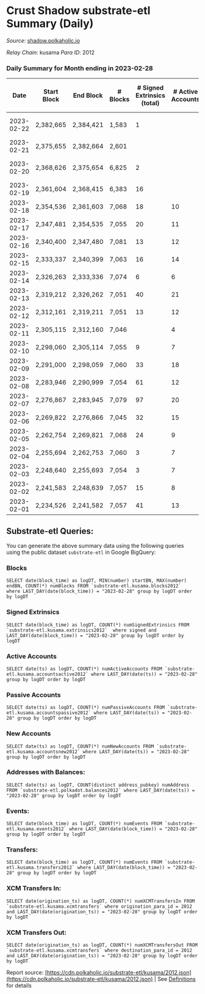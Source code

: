 # Crust Shadow substrate-etl Summary (Daily)

_Source_: [shadow.polkaholic.io](https://shadow.polkaholic.io)

*Relay Chain*: kusama
*Para ID*: 2012



### Daily Summary for Month ending in 2023-02-28


| Date | Start Block | End Block | # Blocks | # Signed Extrinsics (total) | # Active Accounts | # Passive | # New | # Addresses with Balances | # Events | # Transfers | # XCM Transfers In | # XCM Transfers Out | Issues | 
| ---- | ----------- | --------- | -------- | --------------------------- | ----------------- | --------- | ----- | ------------------------- | -------- | ----------- | ------------------ | ------------------- | ------ |
| 2023-02-22 | 2,382,665 | 2,384,421 | 1,583 | 1 |  |  |  |  | 3,175 | 1 ($382.18) |   |   | 174 missing (9.91%) |
| 2023-02-21 | 2,375,655 | 2,382,664 | 2,601 |  |  |  |  |  | 5,207 |   |   |   |  |
| 2023-02-20 | 2,368,626 | 2,375,654 | 6,825 | 2 |  |  |  |  | 13,667 | 2 ($1,761.37) | 1 ($856.01) |   | 204 missing (2.90%) |
| 2023-02-19 | 2,361,604 | 2,368,415 | 6,383 | 16 |  |  |  |  | 12,885 | 14 ($1,652.64) | 2 ($9.51) | 1 ($228.43) |  |
| 2023-02-18 | 2,354,536 | 2,361,603 | 7,068 | 18 | 10 | 3 | 2 | 3,200 | 14,243 | 4 ($267.04) | 1 ($164.47) | 2 ($206.48) |  |
| 2023-02-17 | 2,347,481 | 2,354,535 | 7,055 | 20 | 11 | 4 | 2 | 3,198 | 14,261 | 20 ($3,708.65) | 1 ($168.57) | 8 ($1,784.25) |  |
| 2023-02-16 | 2,340,400 | 2,347,480 | 7,081 | 13 | 12 | 6 | 4 | 3,196 | 14,262 | 13 ($1,088.33) |   | 3 ($313.43) |  |
| 2023-02-15 | 2,333,337 | 2,340,399 | 7,063 | 16 | 14 | 2 | 2 | 3,192 | 14,255 | 15 ($4,143.47) | 2 ($335.51) |   |  |
| 2023-02-14 | 2,326,263 | 2,333,336 | 7,074 | 6 | 6 | 1 |  | 3,191 | 14,205 | 6 ($1,574.45) | 3 ($808.16) |   |  |
| 2023-02-13 | 2,319,212 | 2,326,262 | 7,051 | 40 | 21 | 210 | 3 | 3,191 | 14,846 | 245 ($14,833.70) | 10 ($3,253.23) | 9 ($1,260.78) |  |
| 2023-02-12 | 2,312,161 | 2,319,211 | 7,051 | 13 | 12 | 2 |  | 3,188 | 14,213 | 13 ($20,907.65) | 2 ($413.31) |   |  |
| 2023-02-11 | 2,305,115 | 2,312,160 | 7,046 |  | 4 |  |  | 3,188 | 14,097 |   | 1 ($43.46) |   |  |
| 2023-02-10 | 2,298,060 | 2,305,114 | 7,055 | 9 | 7 | 1 | 1 | 3,188 | 14,192 | 9 ($1,651.07) | 5 ($867.64) |   |  |
| 2023-02-09 | 2,291,000 | 2,298,059 | 7,060 | 33 | 18 | 6 | 2 | 3,187 | 14,377 | 32 ($13,949.37) | 4 ($552.50) | 7 ($871.20) |  |
| 2023-02-08 | 2,283,946 | 2,290,999 | 7,054 | 61 | 12 | 4 | 2 | 3,186 | 14,662 | 60 ($28,258.44) | 28 ($5,332.57) | 5 ($642.28) |  |
| 2023-02-07 | 2,276,867 | 2,283,945 | 7,079 | 97 | 20 | 1,542 | 1,453 | 3,184 | 20,784 | 1,583 ($480,156.31) | 14 ($1,627.30) | 5 ($353.56) |  |
| 2023-02-06 | 2,269,822 | 2,276,866 | 7,045 | 32 | 15 | 2 | 1 | 1,731 | 14,368 | 32 ($4,261.91) | 12 ($2,095.37) | 2 ($105.76) |  |
| 2023-02-05 | 2,262,754 | 2,269,821 | 7,068 | 24 | 9 | 1 |  | 1,730 | 14,319 | 24 ($1,658.81) | 3 ($215.70) | 8 ($590.51) |  |
| 2023-02-04 | 2,255,694 | 2,262,753 | 7,060 | 3 | 7 | 1 | 1 | 1,730 | 14,148 | 3 ($143.64) | 1 ($68.69) |   |  |
| 2023-02-03 | 2,248,640 | 2,255,693 | 7,054 | 3 | 7 | 2 |  | 1,729 | 14,142 | 3 ($139.51) | 3 ($68.19) | 1 ($4.92) |  |
| 2023-02-02 | 2,241,583 | 2,248,639 | 7,057 | 15 | 8 | 2 | 1 | 1,729 | 14,256 | 15 ($848.23) | 9 ($461.56) | 1 ($42.78) |  |
| 2023-02-01 | 2,234,526 | 2,241,582 | 7,057 | 41 | 13 | 3 |  | 1,728 | 14,465 | 41 ($4,797.41) | 15 ($1,962.31) | 8 ($401.71) |  |

## Substrate-etl Queries:
You can generate the above summary data using the following queries using the public dataset `substrate-etl` in Google BigQuery:


### Blocks
```
SELECT date(block_time) as logDT, MIN(number) startBN, MAX(number) endBN, COUNT(*) numBlocks FROM `substrate-etl.kusama.blocks2012`  where LAST_DAY(date(block_time)) = "2023-02-28" group by logDT order by logDT
```


### Signed Extrinsics
```
SELECT date(block_time) as logDT, COUNT(*) numSignedExtrinsics FROM `substrate-etl.kusama.extrinsics2012`  where signed and LAST_DAY(date(block_time)) = "2023-02-28" group by logDT order by logDT
```


### Active Accounts
```
SELECT date(ts) as logDT, COUNT(*) numActiveAccounts FROM `substrate-etl.kusama.accountsactive2012` where LAST_DAY(date(ts)) = "2023-02-28" group by logDT order by logDT
```


### Passive Accounts
```
SELECT date(ts) as logDT, COUNT(*) numPassiveAccounts FROM `substrate-etl.kusama.accountspassive2012` where LAST_DAY(date(ts)) = "2023-02-28" group by logDT order by logDT
```


### New Accounts
```
SELECT date(ts) as logDT, COUNT(*) numNewAccounts FROM `substrate-etl.kusama.accountsnew2012` where LAST_DAY(date(ts)) = "2023-02-28" group by logDT order by logDT
```


### Addresses with Balances:
```
SELECT date(ts) as logDT, COUNT(distinct address_pubkey) numAddress FROM `substrate-etl.polkadot.balances2012` where LAST_DAY(date(ts)) = "2023-02-28" group by logDT order by logDT
```


### Events:
```
SELECT date(block_time) as logDT, COUNT(*) numEvents FROM `substrate-etl.kusama.events2012` where LAST_DAY(date(block_time)) = "2023-02-28" group by logDT order by logDT
```


### Transfers:
```
SELECT date(block_time) as logDT, COUNT(*) numEvents FROM `substrate-etl.kusama.transfers2012` where LAST_DAY(date(block_time)) = "2023-02-28" group by logDT order by logDT
```


### XCM Transfers In:
```
SELECT date(origination_ts) as logDT, COUNT(*) numXCMTransfersIn FROM `substrate-etl.kusama.xcmtransfers` where origination_para_id = 2012 and LAST_DAY(date(origination_ts)) = "2023-02-28" group by logDT order by logDT
```


### XCM Transfers Out:
```
SELECT date(origination_ts) as logDT, COUNT(*) numXCMTransfersOut FROM `substrate-etl.kusama.xcmtransfers` where destination_para_id = 2012 and LAST_DAY(date(origination_ts)) = "2023-02-28" group by logDT order by logDT
```



Report source: [https://cdn.polkaholic.io/substrate-etl/kusama/2012.json](https://cdn.polkaholic.io/substrate-etl/kusama/2012.json) | See [Definitions](/DEFINITIONS.md) for details
